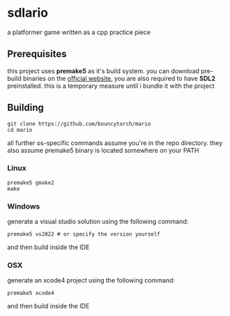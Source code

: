 # sdlario
a platformer game written as a cpp practice piece

## Prerequisites
this project uses **premake5** as it's build system. you can download pre-build binaries on the [official website.](https://premake.github.io/download)
you are also required to have **SDL2** preinstalled. this is a temporary measure until i bundle it with the project

## Building
```
git clone https://github.com/bouncytorch/mario
cd mario
```
all further os-specific commands assume you're in the repo directory. they also assume premake5 binary is located somewhere on your PATH
### Linux
```
premake5 gmake2
make
```
### Windows
generate a visual studio solution using the following command:
```
premake5 vs2022 # or specify the version yourself
```
and then build inside the IDE
### OSX
generate an xcode4 project using the following command:
```
premake5 xcode4
```
and then build inside the IDE
